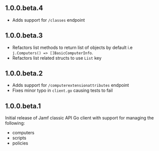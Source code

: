 ## 1.0.0.beta.4
- Adds support for `/classes` endpoint
## 1.0.0.beta.3
- Refactors list methods to return list of objects by default i.e `j.Computers() => []BasicComputerInfo`.
- Refactors list related structs to use `List` key
## 1.0.0.beta.2
- Adds support for `/computerextensionattributes` endpoint
- Fixes minor typo in `client.go` causing tests to fail
## 1.0.0.beta.1
Initial release of Jamf classic API Go client with support for managing the following:
- computers
- scripts
- policies